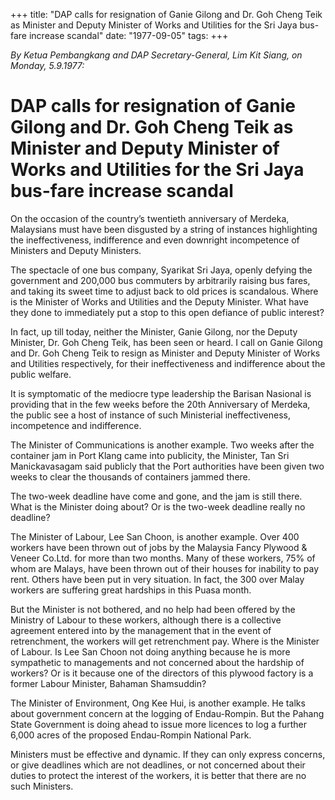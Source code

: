 +++ 
title: "DAP calls for resignation of Ganie Gilong and Dr. Goh Cheng Teik as Minister and Deputy Minister of Works and Utilities for the Sri Jaya bus-fare increase scandal"
date: "1977-09-05"
tags:
+++

_By Ketua Pembangkang and DAP Secretary-General, Lim Kit Siang, on Monday, 5.9.1977:_

# DAP calls for resignation of Ganie Gilong and Dr. Goh Cheng Teik as Minister and Deputy Minister of Works and Utilities for the Sri Jaya bus-fare increase scandal

On the occasion of the country’s twentieth anniversary of Merdeka, Malaysians must have been disgusted by a string of instances highlighting the ineffectiveness, indifference and even downright incompetence of Ministers and Deputy Ministers.</u>

The spectacle of one bus company, Syarikat Sri Jaya, openly defying the government and 200,000 bus commuters by arbitrarily raising bus fares, and taking its sweet time to adjust back to old prices is scandalous. Where is the Minister of Works and Utilities and the Deputy Minister. What have they done to immediately put a stop to this open defiance of public interest?

In fact, up till today, neither the Minister, Ganie Gilong, nor the Deputy Minister, Dr. Goh Cheng Teik, has been seen or heard. I call on Ganie Gilong and Dr. Goh Cheng Teik to resign as Minister and Deputy Minister of Works and Utilities respectively, for their ineffectiveness and indifference about the public welfare.

It is symptomatic of the mediocre type leadership the Barisan Nasional is providing that in the few weeks before the 20th Anniversary of Merdeka, the public see a host of instance of such Ministerial ineffectiveness, incompetence and indifference.

The Minister of Communications is another example. Two weeks after the container jam in Port Klang came into publicity, the Minister, Tan Sri Manickavasagam said publicly that the Port authorities have been given two weeks to clear the thousands of containers jammed there.

The two-week deadline have come and gone, and the jam is still there. What is the Minister doing about? Or is the two-week deadline really no deadline?

The Minister of Labour, Lee San Choon, is another example. Over 400 workers have been thrown out of jobs by the Malaysia Fancy Plywood & Veneer Co.Ltd. for more than two months. Many of these workers, 75% of whom are Malays, have been thrown out of their houses for inability to pay rent. Others have been put in very situation. In fact, the 300 over Malay workers are suffering great hardships in this Puasa month.

But the Minister is not bothered, and no help had been offered by the Ministry of Labour to these workers, although there is a collective agreement entered into by the management that in the event of retrenchment, the workers will get retrenchment pay. Where is the Minister of Labour. Is Lee San Choon not doing anything because he is more sympathetic to managements and not concerned about the hardship of workers? Or is it because one of the directors of this plywood factory is a former Labour Minister, Bahaman Shamsuddin?

The Minister of Environment, Ong Kee Hui, is another example. He talks about government concern at the logging of Endau-Rompin. But the Pahang State Government is doing ahead to issue more licences to log a further 6,000 acres of the proposed Endau-Rompin National Park.

Ministers must be effective and dynamic. If they can only express concerns, or give deadlines which are not deadlines, or not concerned about their duties to protect the interest of the workers, it is better that there are no such Ministers.
 
